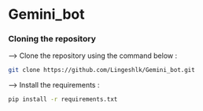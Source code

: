 # Gemini_bot


### Cloning the repository

--> Clone the repository using the command below :
```bash
git clone https://github.com/Lingeshlk/Gemini_bot.git

```


--> Install the requirements :
```bash
pip install -r requirements.txt

```






